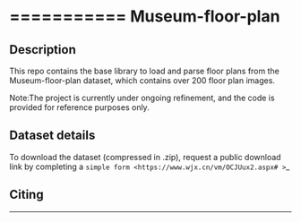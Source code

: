 
===========
Museum-floor-plan
===========

Description
-----------

This repo contains the base library to load and parse floor plans from the Museum-floor-plan dataset, which
contains over 200 floor plan images. 

Note:The project is currently under ongoing refinement, and the code is provided for reference purposes only.

Dataset details
---------------
To download the dataset (compressed in .zip), request a public download link by completing a `simple form <https://www.wjx.cn/vm/OCJUux2.aspx# >`_


Citing
------


------

